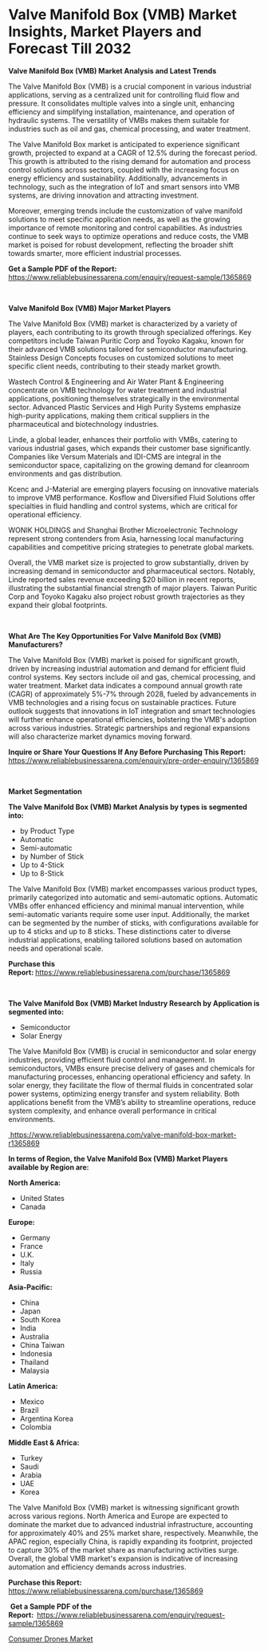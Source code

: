<p><h1>Valve Manifold Box (VMB) Market Insights, Market Players and Forecast Till 2032</h1></p><p><strong>Valve Manifold Box (VMB) Market Analysis and Latest Trends</strong></p>
<p><p>The Valve Manifold Box (VMB) is a crucial component in various industrial applications, serving as a centralized unit for controlling fluid flow and pressure. It consolidates multiple valves into a single unit, enhancing efficiency and simplifying installation, maintenance, and operation of hydraulic systems. The versatility of VMBs makes them suitable for industries such as oil and gas, chemical processing, and water treatment.</p><p>The Valve Manifold Box market is anticipated to experience significant growth, projected to expand at a CAGR of 12.5% during the forecast period. This growth is attributed to the rising demand for automation and process control solutions across sectors, coupled with the increasing focus on energy efficiency and sustainability. Additionally, advancements in technology, such as the integration of IoT and smart sensors into VMB systems, are driving innovation and attracting investment.</p><p>Moreover, emerging trends include the customization of valve manifold solutions to meet specific application needs, as well as the growing importance of remote monitoring and control capabilities. As industries continue to seek ways to optimize operations and reduce costs, the VMB market is poised for robust development, reflecting the broader shift towards smarter, more efficient industrial processes.</p></p>
<p><strong>Get a Sample PDF of the Report:&nbsp;</strong> <a href="https://www.reliablebusinessarena.com/enquiry/request-sample/1365869?utm_campaign=3118&utm_medium=2&utm_source=Github&utm_content=ia&utm_term=11042025&utm_id=valve-manifold-box-vmb">https://www.reliablebusinessarena.com/enquiry/request-sample/1365869</a></p>
<p>&nbsp;</p>
<p><strong>Valve Manifold Box (VMB) Major Market Players</strong></p>
<p><p>The Valve Manifold Box (VMB) market is characterized by a variety of players, each contributing to its growth through specialized offerings. Key competitors include Taiwan Puritic Corp and Toyoko Kagaku, known for their advanced VMB solutions tailored for semiconductor manufacturing. Stainless Design Concepts focuses on customized solutions to meet specific client needs, contributing to their steady market growth.</p><p>Wastech Control & Engineering and Air Water Plant & Engineering concentrate on VMB technology for water treatment and industrial applications, positioning themselves strategically in the environmental sector. Advanced Plastic Services and High Purity Systems emphasize high-purity applications, making them critical suppliers in the pharmaceutical and biotechnology industries.</p><p>Linde, a global leader, enhances their portfolio with VMBs, catering to various industrial gases, which expands their customer base significantly. Companies like Versum Materials and IDI-CMS are integral in the semiconductor space, capitalizing on the growing demand for cleanroom environments and gas distribution.</p><p>Kcenc and J-Material are emerging players focusing on innovative materials to improve VMB performance. Kosflow and Diversified Fluid Solutions offer specialties in fluid handling and control systems, which are critical for operational efficiency.</p><p>WONIK HOLDINGS and Shanghai Brother Microelectronic Technology represent strong contenders from Asia, harnessing local manufacturing capabilities and competitive pricing strategies to penetrate global markets.</p><p>Overall, the VMB market size is projected to grow substantially, driven by increasing demand in semiconductor and pharmaceutical sectors. Notably, Linde reported sales revenue exceeding $20 billion in recent reports, illustrating the substantial financial strength of major players. Taiwan Puritic Corp and Toyoko Kagaku also project robust growth trajectories as they expand their global footprints.</p></p>
<p>&nbsp;</p>
<p><strong>What Are The Key Opportunities For Valve Manifold Box (VMB) Manufacturers?</strong></p>
<p><p>The Valve Manifold Box (VMB) market is poised for significant growth, driven by increasing industrial automation and demand for efficient fluid control systems. Key sectors include oil and gas, chemical processing, and water treatment. Market data indicates a compound annual growth rate (CAGR) of approximately 5%-7% through 2028, fueled by advancements in VMB technologies and a rising focus on sustainable practices. Future outlook suggests that innovations in IoT integration and smart technologies will further enhance operational efficiencies, bolstering the VMB's adoption across various industries. Strategic partnerships and regional expansions will also characterize market dynamics moving forward.</p></p>
<p><strong>Inquire or Share Your Questions If Any Before Purchasing This Report:</strong> <a href="https://www.reliablebusinessarena.com/enquiry/pre-order-enquiry/1365869?utm_campaign=3118&utm_medium=2&utm_source=Github&utm_content=ia&utm_term=11042025&utm_id=valve-manifold-box-vmb">https://www.reliablebusinessarena.com/enquiry/pre-order-enquiry/1365869</a></p>
<p>&nbsp;</p>
<p><strong>Market Segmentation</strong></p>
<p><strong>The Valve Manifold Box (VMB) Market Analysis by types is segmented into:</strong></p>
<p><ul><li>by Product Type</li><li>Automatic</li><li>Semi-automatic</li><li>by Number of Stick</li><li>Up to 4-Stick</li><li>Up to 8-Stick</li></ul></p>
<p><p>The Valve Manifold Box (VMB) market encompasses various product types, primarily categorized into automatic and semi-automatic options. Automatic VMBs offer enhanced efficiency and minimal manual intervention, while semi-automatic variants require some user input. Additionally, the market can be segmented by the number of sticks, with configurations available for up to 4 sticks and up to 8 sticks. These distinctions cater to diverse industrial applications, enabling tailored solutions based on automation needs and operational scale.</p></p>
<p><strong>Purchase this Report:&nbsp;</strong><a href="https://www.reliablebusinessarena.com/purchase/1365869?utm_campaign=3118&utm_medium=2&utm_source=Github&utm_content=ia&utm_term=11042025&utm_id=valve-manifold-box-vmb">https://www.reliablebusinessarena.com/purchase/1365869</a></p>
<p>&nbsp;</p>
<p><strong>The Valve Manifold Box (VMB) Market Industry Research by Application is segmented into:</strong></p>
<p><ul><li>Semiconductor</li><li>Solar Energy</li></ul></p>
<p><p>The Valve Manifold Box (VMB) is crucial in semiconductor and solar energy industries, providing efficient fluid control and management. In semiconductors, VMBs ensure precise delivery of gases and chemicals for manufacturing processes, enhancing operational efficiency and safety. In solar energy, they facilitate the flow of thermal fluids in concentrated solar power systems, optimizing energy transfer and system reliability. Both applications benefit from the VMB’s ability to streamline operations, reduce system complexity, and enhance overall performance in critical environments.</p></p>
<p><a href="https://www.reliablebusinessarena.com/valve-manifold-box-market-r1365869?utm_campaign=3118&utm_medium=2&utm_source=Github&utm_content=ia&utm_term=11042025&utm_id=valve-manifold-box-vmb">&nbsp;https://www.reliablebusinessarena.com/valve-manifold-box-market-r1365869</a></p>
<p><strong>In terms of Region, the Valve Manifold Box (VMB) Market Players available by Region are:</strong></p>
<p>
    <p> <strong> North America: </strong>
        <ul>
            <li>United States</li>
            <li>Canada</li>
        </ul>
        </p> 
    <p> <strong> Europe: </strong>
        <ul>
            <li>Germany</li>
            <li>France</li>
            <li>U.K.</li>
            <li>Italy</li>
            <li>Russia</li>
        </ul>
        </p> 
    <p> <strong> Asia-Pacific: </strong>
        <ul>
            <li>China</li>
            <li>Japan</li>
            <li>South Korea</li>
            <li>India</li>
            <li>Australia</li>
            <li>China Taiwan</li>
            <li>Indonesia</li>
            <li>Thailand</li>
            <li>Malaysia</li>
        </ul>
        </p> 
    <p> <strong> Latin America: </strong>
        <ul>
            <li>Mexico</li>
            <li>Brazil</li>
            <li>Argentina Korea</li>
            <li>Colombia</li>
        </ul>
        </p> 
    <p> <strong> Middle East & Africa: </strong>
        <ul>
            <li>Turkey</li>
            <li>Saudi</li>
            <li>Arabia</li>
            <li>UAE</li>
            <li>Korea</li>
        </ul>
    </p>
    </p>
<p><p>The Valve Manifold Box (VMB) market is witnessing significant growth across various regions. North America and Europe are expected to dominate the market due to advanced industrial infrastructure, accounting for approximately 40% and 25% market share, respectively. Meanwhile, the APAC region, especially China, is rapidly expanding its footprint, projected to capture 30% of the market share as manufacturing activities surge. Overall, the global VMB market's expansion is indicative of increasing automation and efficiency demands across industries.</p></p>
<p><strong>Purchase this Report: </strong><a href="https://www.reliablebusinessarena.com/purchase/1365869?utm_campaign=3118&utm_medium=2&utm_source=Github&utm_content=ia&utm_term=11042025&utm_id=valve-manifold-box-vmb">https://www.reliablebusinessarena.com/purchase/1365869</a></p>
<p>&nbsp;<strong>Get a Sample PDF of the Report:&nbsp;&nbsp;</strong><a href="https://www.reliablebusinessarena.com/enquiry/request-sample/1365869?utm_campaign=3118&utm_medium=2&utm_source=Github&utm_content=ia&utm_term=11042025&utm_id=valve-manifold-box-vmb">https://www.reliablebusinessarena.com/enquiry/request-sample/1365869</a></p>
<p><strong></strong></p>
<p><p><a href="https://github.com/pichuaadh0/Market-Research-Report-List-1/blob/main/consumer-drones-market.md?utm_campaign=3118&utm_medium=2&utm_source=Github&utm_content=ia&utm_term=11042025&utm_id=valve-manifold-box-vmb">Consumer Drones Market</a></p></p>